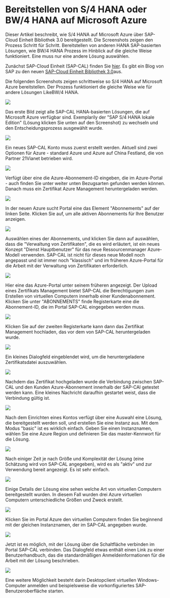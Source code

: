 <properties 
pageTitle="Bereitstellen von S/4 HANA oder BW/4 HANA eine Azure-virtuellen Computers | Microsoft Azure" 
description="Bereitstellen von S/4 HANA oder BW/4 HANA eine Azure-virtuellen Computers" 
services="virtual-machines-linux" 
documentationCenter="" 
authors="hermanndms" 
manager="timlt" 
editor="" 
tags="azure-resource-manager" 
  keywords=""/> 
<tags 
  ms.service="virtual-machines-linux" 
  ms.devlang="na" 
  ms.topic="article" 
  ms.tgt_pltfrm="vm-linux" 
  ms.workload="infrastructure-services" 
  ms.date="09/15/2016" 
  ms.author="hermannd"/> 


# <a name="deploying-s4-hana-or-bw4-hana-on-microsoft-azure"></a>Bereitstellen von S/4 HANA oder BW/4 HANA auf Microsoft Azure 

Dieser Artikel beschreibt, wie S/4 HANA auf Microsoft Azure über SAP-Cloud Einheit Bibliothek 3.0 bereitgestellt.
Die Screenshots zeigen den Prozess Schritt für Schritt. Bereitstellen von anderen HANA SAP-basierten Lösungen, wie BW/4 HANA Prozess im Hinblick auf die gleiche Weise funktioniert. Eine muss nur eine andere Lösung auswählen.

Zunächst SAP-Cloud Einheit (SAP-CAL) finden Sie [hier](https://cal.sap.com/). Es gibt ein Blog von SAP zu den neuen [SAP-Cloud Einheit Bibliothek 3.0](http://scn.sap.com/community/cloud-appliance-library/blog/2016/05/27/sap-cloud-appliance-library-30-came-with-a-new-user-experience)aus. 


Die folgenden Screenshots zeigen schrittweise so S/4 HANA auf Microsoft Azure bereitstellen. Der Prozess funktioniert die gleiche Weise wie für andere Lösungen LikeBW/4 HANA.


![](./media/virtual-machines-linux-sap-cal-s4h/s4h-pic-1b.jpg)

Das erste Bild zeigt alle SAP-CAL HANA-basierten Lösungen, die auf Microsoft Azure verfügbar sind.
Exemplarily der "SAP S/4 HANA lokale Edition" (Lösung klicken Sie unten auf den Screenshot) zu wechseln und den Entscheidungsprozess ausgewählt wurde.

![](./media/virtual-machines-linux-sap-cal-s4h/s4h-pic-2.jpg)

Ein neues SAP-CAL Konto muss zuerst erstellt werden. Aktuell sind zwei Optionen für Azure - standard Azure und Azure auf China Festland, die von Partner 21Vianet betrieben wird.

![](./media/virtual-machines-linux-sap-cal-s4h/s4h-pic3b.jpg)

Verfügt über eine die Azure-Abonnement-ID eingeben, die im Azure-Portal - auch finden Sie unter weiter unten Bezugsarten gefunden werden können. Danach muss ein Zertifikat Azure Management heruntergeladen werden.

![](./media/virtual-machines-linux-sap-cal-s4h/s4h-pic6b.jpg)

In der neuen Azure sucht Portal eine das Element "Abonnements" auf der linken Seite. Klicken Sie auf, um alle aktiven Abonnements für Ihre Benutzer anzeigen.

![](./media/virtual-machines-linux-sap-cal-s4h/s4h-pic7b.jpg)

Auswählen eines der Abonnements, und klicken Sie dann auf auswählen, dass die "Verwaltung von Zertifikaten", die es wird erläutert, ist ein neues Konzept "Dienst Hauptbenutzer" für das neue Ressourcenmanager Azure-Modell verwenden.
SAP-CAL ist nicht für dieses neue Modell noch angepasst und ist immer noch "klassisch" und im früheren Azure-Portal für die Arbeit mit der Verwaltung von Zertifikaten erforderlich.

![](./media/virtual-machines-linux-sap-cal-s4h/s4h-pic4b.jpg)

Hier eine das Azure-Portal unter seinem früheren angezeigt. Der Upload eines Zertifikats Management bietet SAP-CAL die Berechtigungen zum Erstellen von virtuellen Computern innerhalb einer Kundenabonnement. Klicken Sie unter "ABONNEMENTS" finde Registerkarte eine die Abonnement-ID, die im Portal SAP-CAL eingegeben werden muss.

![](./media/virtual-machines-linux-sap-cal-s4h/s4h-pic5.jpg)

Klicken Sie auf der zweiten Registerkarte kann dann das Zertifikat Management hochladen, das vor dem von SAP-CAL heruntergeladen wurde.

![](./media/virtual-machines-linux-sap-cal-s4h/s4h-pic8.jpg)

Ein kleines Dialogfeld eingeblendet wird, um die heruntergeladene Zertifikatsdatei auszuwählen.

![](./media/virtual-machines-linux-sap-cal-s4h/s4h-pic9.jpg)

Nachdem das Zertifikat hochgeladen wurde die Verbindung zwischen SAP-CAL und den Kunden Azure-Abonnement innerhalb der SAP-CAl getestet werden kann. Eine kleines Nachricht daraufhin gestartet weist, dass die Verbindung gültig ist.

![](./media/virtual-machines-linux-sap-cal-s4h/s4h-pic10.jpg)

Nach dem Einrichten eines Kontos verfügt über eine Auswahl eine Lösung, die bereitgestellt werden soll, und erstellen Sie eine Instanz aus.
Mit dem Modus "basic" ist es wirklich einfach. Geben Sie einen Instanznamen, wählen Sie eine Azure Region und definieren Sie das master-Kennwort für die Lösung.

![](./media/virtual-machines-linux-sap-cal-s4h/s4h-pic11.jpg)

Nach einiger Zeit je nach Größe und Komplexität der Lösung (eine Schätzung wird von SAP-CAL angegeben), wird es als "aktiv" und zur Verwendung bereit angezeigt. Es ist sehr einfach.

![](./media/virtual-machines-linux-sap-cal-s4h/s4h-pic12.jpg)

Einige Details der Lösung eine sehen welche Art von virtuellen Computern bereitgestellt wurden. In diesem Fall wurden drei Azure virtuellen Computern unterschiedliche Größen und Zweck erstellt.

![](./media/virtual-machines-linux-sap-cal-s4h/s4h-pic13.jpg)

Klicken Sie im Portal Azure den virtuellen Computern finden Sie beginnend mit der gleichen Instanznamen, der im SAP-CAL angegeben wurde.

![](./media/virtual-machines-linux-sap-cal-s4h/s4h-pic14b.jpg)

Jetzt ist es möglich, mit der Lösung über die Schaltfläche verbinden im Portal SAP-CAL verbinden. Das Dialogfeld etwas enthält einen Link zu einer Benutzerhandbuch, das die standardmäßigen Anmeldeinformationen für die Arbeit mit der Lösung beschrieben.

![](./media/virtual-machines-linux-sap-cal-s4h/s4h-pic15.jpg)

Eine weitere Möglichkeit besteht darin Desktopclient virtuellen Windows-Computer anmelden und beispielsweise die vorkonfiguriertes SAP-Benutzeroberfläche starten.







